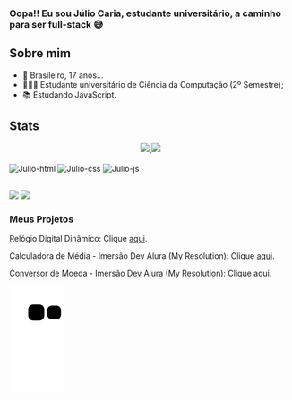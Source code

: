 ### Oopa!! Eu sou Júlio Caria, estudante universitário, a caminho para ser full-stack 😅


## Sobre mim
- 👤 Brasileiro, 17 anos...
- 👨🏼‍🎓 Estudante universitário de Ciência da Computação (2º Semestre);
- 📚 Estudando JavaScript.

## Stats
<div align="center">
  <a href="https://github.com/julio-caria">
  <img height="180em" src="https://github-readme-stats.vercel.app/api?username=julio-caria&show_icons=true&theme=dracula&include_all_commits=true&count_private=true"/>
  <img height="180em" src="https://github-readme-stats.vercel.app/api/top-langs/?username=julio-caria&layout=compact&langs_count=7&theme=dracula"/></a>
</div>

<div style="display: inline-block"><br>
  <img align="center" width="40" height="40" src="https://cdn.jsdelivr.net/gh/devicons/devicon/icons/html5/html5-original.svg" alt="Julio-html" />
  <img align="center" width="40" height="40" src="https://cdn.jsdelivr.net/gh/devicons/devicon/icons/css3/css3-original.svg" alt="Julio-css" />
  <img align="center" width="40" height="40" src="https://cdn.jsdelivr.net/gh/devicons/devicon/icons/javascript/javascript-original.svg" alt="Julio-js" />
  
</div>
  
##

<div>
  <a href="https://www.instagram.com/julio.caria/" target="_blank"><img src="https://img.shields.io/badge/Instagram-E4405F?style=for-the-badge&logo=instagram&logoColor=white"></a>
  <a href="https://br.linkedin.com/in/j%C3%BAlio-caria-8558b3248?trk=people-guest_people_search-card"><img src="https://img.shields.io/badge/LinkedIn-0077B5?style=for-the-badge&logo=linkedin&logoColor=white"></a>
</div>


<div>
  <h3>Meus Projetos</h3>
   <p>Relógio Digital Dinâmico: Clique <span><a href="https://julio-caria.github.io/Digital-Clock/">aqui</a></span>.</p>
   <p>Calculadora de Média - Imersão Dev Alura (My Resolution): Clique <span><a href="https://julio-caria.github.io/Calculadora-de-Media/">aqui</a></span>.</p>
   <p>Conversor de Moeda - Imersão Dev Alura (My Resolution): Clique <span><a href="https://julio-caria.github.io/Conversor-de-Moeda/">aqui</a></span>.</p>
</div> 

![Snake animation](https://github.com/julio-caria/julio-caria/blob/output/github-contribution-grid-snake.svg)

